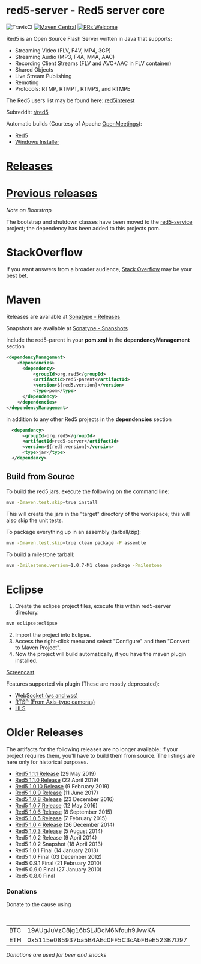 red5-server - Red5 server core
===========

![TravisCI](https://travis-ci.org/Red5/red5-server.svg?branch=master) 
[![Maven Central](https://img.shields.io/maven-central/v/org.red5/red5-server.svg)](http://search.maven.org/#search%7Cga%7C1%7Cg%3A%22org.red5%22)
[![PRs Welcome](https://img.shields.io/badge/PRs-welcome-brightgreen.svg?style=flat-square)](http://makeapullrequest.com)

Red5 is an Open Source Flash Server written in Java that supports:

 * Streaming Video (FLV, F4V, MP4, 3GP)
 * Streaming Audio (MP3, F4A, M4A, AAC)
 * Recording Client Streams (FLV and AVC+AAC in FLV container)
 * Shared Objects
 * Live Stream Publishing
 * Remoting
 * Protocols: RTMP, RTMPT, RTMPS, and RTMPE

The Red5 users list may be found here: [red5interest](https://groups.google.com/forum/#!forum/red5interest)

Subreddit: [r/red5](http://www.reddit.com/r/red5)

Automatic builds (Courtesy of Apache [OpenMeetings](http://openmeetings.apache.org/)): 
 * [Red5](https://builds.apache.org/view/M-R/view/OpenMeetings/job/Red5-server/)
 * [Windows Installer](https://builds.apache.org/view/M-R/view/OpenMeetings/job/red5-installer/)

# [Releases](https://github.com/Red5/red5-server/releases/latest)
# [Previous releases](https://github.com/Red5/red5-server/blob/master/README.md#previous-releases)

<i>Note on Bootstrap</i>

The bootstrap and shutdown classes have been moved to the [red5-service](https://github.com/Red5/red5-service) project; the dependency has been added to this projects pom.

# StackOverflow
If you want answers from a broader audience, [Stack Overflow](http://stackoverflow.com/tags/red5/info) may be your best bet.

# Maven
Releases are available at [Sonatype - Releases](https://oss.sonatype.org/content/repositories/releases/org/red5/)

Snapshots are available at [Sonatype - Snapshots](https://oss.sonatype.org/content/repositories/snapshots/org/red5/)

Include the red5-parent in your __pom.xml__  in the __dependencyManagement__ section
```xml
<dependencyManagement>
    <dependencies>
      <dependency>
          <groupId>org.red5</groupId>
          <artifactId>red5-parent</artifactId>
          <version>${red5.version}</version>
          <type>pom</type>
      </dependency>
    </dependencies>
</dependencyManagement>  
```
in addition to any other Red5 projects in the __dependencies__ section
```xml
  <dependency>
      <groupId>org.red5</groupId>
      <artifactId>red5-server</artifactId>
      <version>${red5.version}</version>
      <type>jar</type>
  </dependency>
```

## Build from Source

To build the red5 jars, execute the following on the command line:
```sh
mvn -Dmaven.test.skip=true install
```
This will create the jars in the "target" directory of the workspace; this will also skip the unit tests.

To package everything up in an assembly (tarball/zip):
```sh
mvn -Dmaven.test.skip=true clean package -P assemble
```
To build a milestone tarball:
```sh
mvn -Dmilestone.version=1.0.7-M1 clean package -Pmilestone
```

# Eclipse

1. Create the eclipse project files, execute this within red5-server directory.
```sh
mvn eclipse:eclipse
```
2. Import the project into Eclipse.
3. Access the right-click menu and select "Configure" and then "Convert to Maven Project".
4. Now the project will build automatically, if you have the maven plugin installed.

[Screencast](http://screencast.com/t/2sgjMevf9)
  
Features supported via plugin (These are mostly deprecated):
 * [WebSocket (ws and wss)](https://github.com/Red5/red5-websocket)
 * [RTSP (From Axis-type cameras)](https://github.com/Red5/red5-rtsp-restreamer)
 * [HLS](https://github.com/Red5/red5-hls-plugin)
 
# Older Releases
The artifacts for the following releases are no longer available; if your project requires them, you'll have to build them from source. The listings are here only for historical purposes.


 * [Red5 1.1.1 Release](https://github.com/Red5/red5-server/releases/tag/v1.1.1-RELEASE) (29 May 2019)
 * [Red5 1.1.0 Release](https://github.com/Red5/red5-server/releases/tag/v1.1.0-RELEASE) (22 April 2019)
 * [Red5 1.0.10 Release](https://github.com/Red5/red5-server/releases/tag/v1.0.10-RELEASE) (9 February 2019)
 * [Red5 1.0.9 Release](https://github.com/Red5/red5-server/releases/tag/v1.0.9-RELEASE) (11 June 2017)
 * [Red5 1.0.8 Release](https://github.com/Red5/red5-server/releases/tag/v1.0.8-RELEASE) (23 December 2016)
 * [Red5 1.0.7 Release](https://github.com/Red5/red5-server/releases/tag/v1.0.7-RELEASE) (12 May 2016)
 * [Red5 1.0.6 Release](https://github.com/Red5/red5-server/releases/tag/v1.0.6-RELEASE) (8 September 2015)
 * [Red5 1.0.5 Release](https://github.com/Red5/red5-server/releases/tag/v1.0.5-RELEASE) (7 February 2015)
 * [Red5 1.0.4 Release](https://github.com/Red5/red5-server/releases/tag/v1.0.4-RELEASE) (26 December 2014)
 * [Red5 1.0.3 Release](https://github.com/Red5/red5-server/releases/tag/v1.0.3-RELEASE) (5 August 2014)
 * Red5 1.0.2 Release (9 April 2014)
 * Red5 1.0.2 Snapshot (18 April 2013)
 * Red5 1.0.1 Final (14 January 2013)
 * Red5 1.0 Final (03 December 2012)
 * Red5 0.9.1 Final (21 February 2010)
 * Red5 0.9.0 Final (27 January 2010)
 * Red5 0.8.0 Final

### Donations
Donate to the cause using
<table>
  <tr><td>BTC</td><td>19AUgJuVzC8jg16bSLJDcM6Nfouh9JvwKA</td></tr>
  <tr><td>ETH</td><td>0x5115e085937ba5B4AEc0FF5C3cAbF6eE523B7D97</td></tr>
</table>
<i>Donations are used for beer and snacks</i>

